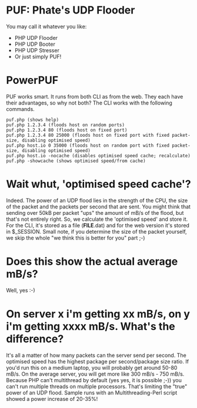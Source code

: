 PUF: Phate's UDP Flooder
===
You may call it whatever you like:
- PHP UDP Flooder
- PHP UDP Booter
- PHP UDP Stresser
- Or just simply PUF!

PowerPUF
===
PUF works smart. It runs from both CLI as from the web. They each have their advantages, so why not both? The CLI works with the following commands.
```
puf.php (shows help)
puf.php 1.2.3.4 (floods host on random ports)
puf.php 1.2.3.4 80 (floods host on fixed port)
puf.php 1.2.3.4 80 25000 (floods host on fixed port with fixed packet-size, disabling optimised speed)
puf.php host.io 0 35000 (floods host on random port with fixed packet-size, disabling optimised speed)
puf.php host.io -nocache (disables optimised speed cache; recalculate)
puf.php -showcache (shows optimised speed/from cache)
```

Wait whut, 'optimised speed cache'?
===
Indeed. The power of an UDP flood lies in the strength of the CPU, the size of the packet and the packets per second that are sent. You might think that sending over 50kB per packet "ups" the amount of mB/s of the flood, but that's not entirely right. So, we calculate the 'optimised speed' and store it. For the CLI, it's stored as a file (__FILE__.dat) and for the web version it's stored in $_SESSION. Small note, if you determine the size of the packet yourself, we skip the whole "we think this is better for you" part ;-)

Does this show the actual average mB/s?
===
Well, yes :-)

On server x i'm getting xx mB/s, on y i'm getting xxxx mB/s. What's the difference?
===
It's all a matter of how many packets can the server send per second. The optimised speed has the highest package per second/package size ratio. If you'd run this on a medium laptop, you will probably get around 50-80 mB/s. On the average server, you will get more like 300 mB/s - 750 mB/s. Because PHP can't multithread by default (yes yes, it is possible ;-)) you can't run multiple threads on multiple processors. That's limiting the "true" power of an UDP flood. Sample runs with an Multithreading-Perl script showed a power increase of 20-35%!
